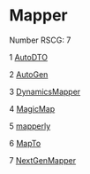 <h1>Mapper</h1>

Number RSCG: 7

   1 [AutoDTO](/docs/AutoDTO)

   2 [AutoGen](/docs/AutoGen)

   3 [DynamicsMapper](/docs/DynamicsMapper)

   4 [MagicMap](/docs/MagicMap)

   5 [mapperly](/docs/mapperly)

   6 [MapTo](/docs/MapTo)

   7 [NextGenMapper](/docs/NextGenMapper)
    
